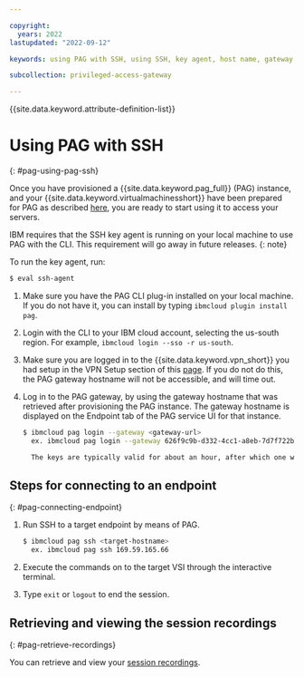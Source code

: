 ```yaml
---

copyright:
  years: 2022
lastupdated: "2022-09-12"

keywords: using PAG with SSH, using SSH, key agent, host name, gateway

subcollection: privileged-access-gateway

---
```


{{site.data.keyword.attribute-definition-list}}

# Using PAG with SSH
{: #pag-using-pag-ssh}

Once you have provisioned a {{site.data.keyword.pag_full}} (PAG) instance, and your {{site.data.keyword.virtualmachinesshort}} have been prepared for PAG as described [here](/docs/allowlist/privileged-access-gateway?topic=privileged-access-gateway-pag-prep-vsi), you are ready to start using it to access your servers.

IBM requires that the SSH key agent is running on your local machine to use PAG with the CLI. This requirement will go away in future releases.
{: note}

To run the key agent, run:
```sh
$ eval ssh-agent
```


1. Make sure you have the PAG CLI plug-in installed on your local machine. If you do not have it, you can install by typing `ibmcloud plugin install pag`.

1. Login with the CLI to your IBM cloud account, selecting the us-south region. For example, `ibmcloud login --sso -r us-south`.

1. Make sure you are logged in to the {{site.data.keyword.vpn_short}} you had setup in the VPN Setup section of this [page](/docs/allowlist/privileged-access-gateway?topic=privileged-access-gateway-pag-requirements). If you do not do this, the PAG gateway hostname will not be accessible, and will time out.

1. Log in to the PAG gateway, by using the gateway hostname that was retrieved after provisioning the PAG instance. The gateway hostname is displayed on the Endpoint tab of the PAG service UI for that instance.

   ```sh
   $ ibmcloud pag login --gateway <gateway-url>
     ex. ibmcloud pag login --gateway 626f9c9b-d332-4cc1-a8eb-7d7f722b37a6.pag.appdomain.cloud

     The keys are typically valid for about an hour, after which one would have to login again.
   ```

## Steps for connecting to an endpoint
{: #pag-connecting-endpoint}

1. Run SSH to a target endpoint by means of PAG.

   ```sh
   $ ibmcloud pag ssh <target-hostname>
     ex. ibmcloud pag ssh 169.59.165.66
   ```

2. Execute the commands on to the target VSI through the interactive terminal.

3. Type `exit` or `logout` to end the session.

## Retrieving and viewing the session recordings
{: #pag-retrieve-recordings}

You can retrieve and view your [session recordings](/docs/allowlist/privileged-access-gateway?topic=privileged-access-gateway-pag-session-recording-playback).

